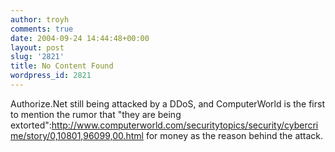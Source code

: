 ```yaml
---
author: troyh
comments: true
date: 2004-09-24 14:44:48+00:00
layout: post
slug: '2821'
title: No Content Found
wordpress_id: 2821
---
```


Authorize.Net still being attacked by a DDoS, and ComputerWorld is the first to mention the rumor that "they are being extorted":http://www.computerworld.com/securitytopics/security/cybercrime/story/0,10801,96099,00.html for money as the reason behind the attack.
